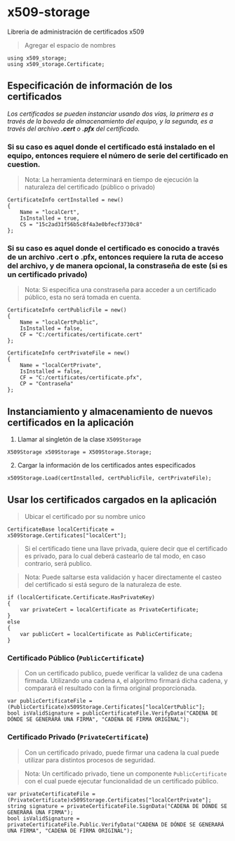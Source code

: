 # x509-storage
Libreria de administración de certificados x509
> Agregar el espacio de nombres
```
using x509_storage;
using x509_storage.Certificate;
```
## Especificación de información de los certificados
*Los certificados se pueden instanciar usando dos vías, la primera es a través de la boveda de almacenamiento del equipo, y la segunda, es a través del archivo **.cert** o **.pfx** del certificado.*
### Si su caso es aquel donde el certificado está instalado en el equipo, entonces requiere el número de serie del certificado en cuestion.
> Nota: La herramienta determinará en tiempo de ejecución la naturaleza del certificado (público o privado)
```
CertificateInfo certInstalled = new()
{
    Name = "localCert",
    IsInstalled = true,
    CS = "15c2ad31f56b5c8f4a3e0bfecf3730c8"
};
```
### Si su caso es aquel donde el certificado es conocido a través de un archivo **.cert** o **.pfx**, entonces requiere la ruta de acceso del archivo, y de manera opcional, la constraseña de este (si es un certificado privado)
> Nota: Si especifica una constraseña para acceder a un certificado público, esta no será tomada en cuenta.
```
CertificateInfo certPublicFile = new()
{
    Name = "localCertPublic",
    IsInstalled = false,
    CF = "C:/certificates/certificate.cert"
};

CertificateInfo certPrivateFile = new()
{
    Name = "localCertPrivate",
    IsInstalled = false,
    CF = "C:/certificates/certificate.pfx",
    CP = "Contraseña"
};
```
## Instanciamiento y almacenamiento de nuevos certificados en la aplicación
1. Llamar al singletón de la clase `X509Storage`
```
X509Storage x509Storage = X509Storage.Storage;
```
2. Cargar la información de los certificados antes especificados
```
x509Storage.Load(certInstalled, certPublicFile, certPrivateFile);
```
## Usar los certificados cargados en la aplicación
> Ubicar el certificado por su nombre unico
```
CertificateBase localCertificate = x509Storage.Certificates["localCert"];
```
> Si el certificado tiene una llave privada, quiere decir que el certificado es privado, para lo cual deberá castearlo de tal modo, en caso contrario, será publico.

> Nota: Puede saltarse esta validación y hacer directamente el casteo del certificado si está seguro de la naturaleza de este.
```
if (localCertificate.Certificate.HasPrivateKey)
{
    var privateCert = localCertificate as PrivateCertificate;
}
else
{
    var publicCert = localCertificate as PublicCertificate;
}
```
### Certificado Público (`PublicCertificate`)
> Con un certificado publico, puede verificar la validez de una cadena firmada. Utilizando una cadena `A`, el algoritmo firmará dicha cadena, y comparará el resultado con la firma original proporcionada.
```
var publicCertificateFile = (PublicCertificate)x509Storage.Certificates["localCertPublic"];
bool isValidSignature = publicCertificateFile.VerifyData("CADENA DE DÓNDE SE GENERARÁ UNA FIRMA", "CADENA DE FIRMA ORIGINAL");
```
### Certificado Privado (`PrivateCertificate`)
> Con un certificado privado, puede firmar una cadena la cual puede utilizar para distintos procesos de seguridad.

> Nota: Un certificado privado, tiene un componente `PublicCertificate` con el cual puede ejecutar funcionalidad de un certificado público.
```
var privateCertificateFile = (PrivateCertificate)x509Storage.Certificates["localCertPrivate"];
string signature = privateCertificateFile.SignData("CADENA DE DÓNDE SE GENERARÁ UNA FIRMA");
bool isValidSignature = privateCertificateFile.Public.VerifyData("CADENA DE DÓNDE SE GENERARÁ UNA FIRMA", "CADENA DE FIRMA ORIGINAL");
```
